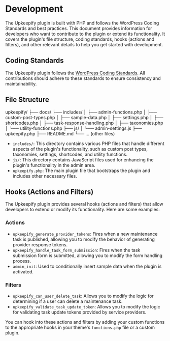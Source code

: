 # Development

The Upkeepify plugin is built with PHP and follows the WordPress Coding Standards and best practices. This document provides information for developers who want to contribute to the plugin or extend its functionality. It covers the plugin's file structure, coding standards, hooks (actions and filters), and other relevant details to help you get started with development.

## Coding Standards

The Upkeepify plugin follows the [WordPress Coding Standards](https://make.wordpress.org/core/handbook/best-practices/coding-standards/). All contributions should adhere to these standards to ensure consistency and maintainability.

## File Structure

upkeepify/
├── docs/
├── includes/
│   ├── admin-functions.php
│   ├── custom-post-types.php
│   ├── sample-data.php
│   ├── settings.php
│   ├── shortcodes.php
│   ├── task-response-handling.php
│   ├── taxonomies.php
│   └── utility-functions.php
├── js/
│   └── admin-settings.js
├── upkeepify.php
├── README.md
└── ... (other files)

- `includes/`: This directory contains various PHP files that handle different aspects of the plugin's functionality, such as custom post types, taxonomies, settings, shortcodes, and utility functions.
- `js/`: This directory contains JavaScript files used for enhancing the plugin's functionality in the admin area.
- `upkeepify.php`: The main plugin file that bootstraps the plugin and includes other necessary files.

## Hooks (Actions and Filters)

The Upkeepify plugin provides several hooks (actions and filters) that allow developers to extend or modify its functionality. Here are some examples:

### Actions

- `upkeepify_generate_provider_tokens`: Fires when a new maintenance task is published, allowing you to modify the behavior of generating provider response tokens.
- `upkeepify_handle_task_form_submission`: Fires when the task submission form is submitted, allowing you to modify the form handling process.
- `admin_init`: Used to conditionally insert sample data when the plugin is activated.

### Filters

- `upkeepify_can_user_delete_task`: Allows you to modify the logic for determining if a user can delete a maintenance task.
- `upkeepify_validate_task_update_token`: Allows you to modify the logic for validating task update tokens provided by service providers.

You can hook into these actions and filters by adding your custom functions to the appropriate hooks in your theme's `functions.php` file or a custom plugin.
